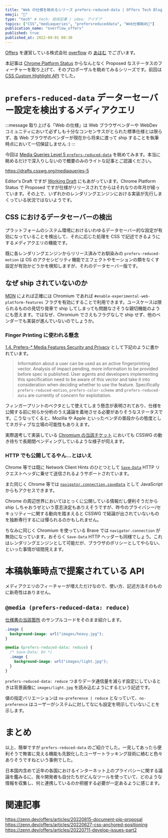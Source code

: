 ```yaml
---
title: "Web の仕様を眺めるシリーズ prefers-reduced-data | Offers Tech Blog"
emoji: "💾"
type: "tech" # tech: 技術記事 / idea: アイデア
topics: ["CSS","mediaqueries", "prefersreduceddata", "Web仕様眺め👀"]
publication_name: "overflow_offers"
published: true
published_at: 2022-09-01 09:30
---
```


[Offers](https://offers.jp/) を運営している株式会社 [overflow](https://overflow.co.jp/) の [あほむ](https://twitter.com/ahomu) でございます。


本記事は [Chrome Platform Status](https://chromestatus.com/features#browsers.chrome.status%3A%22Proposed%22) からなんとなく Proposed なステータスのフィーチャーを取り上げて、そのプロポーザルを眺めてみるシリーズです。前回は [CSS Custom Highlight API](https://zenn.dev/offers/articles/20220818-css-custom-highlight-api) でした。

# `prefers-reduced-data` データーセーバー設定を検出するメディアクエリ

:::message
取り上げる「Web の仕様」は Web ブラウザベンダーや WebDev コミュニティにおいて必ずしも十分なコンセンサスがとられた標準仕様とは限らず、各 Web ブラウザのベンダーが現在から将来に渡って ship することを執筆時点において一切保証しません :)
:::

今回は [Media Queries Level 5 `prefers-reduced-data`](https://chromestatus.com/feature/5922192355229696) を眺めてみます。本当に眺めるだけで深入りしないので概要のみのライトな記事とご認識ください。

https://drafts.csswg.org/mediaqueries-5

Editor's Draft ですが [Working Draft](https://www.w3.org/TR/mediaqueries-5/) にもあがっています。Chrome Platform Status で Proposed ですが仕様がリリースされてからはそれなりの年月が経っています。その上で、いずれかのレンダリングエンジンにおける実装が先行しまくっている状況ではないようです。

## CSS におけるデータセーバーの検出

プラットフォームのシステム環境におけるいわゆるデータセーバー的な設定が有効になっていることを検出して、それに応じた処理を CSS で記述できるようにするメディアクエリの機能です。

既に各レンダリングエンジンからリリース済みでお馴染みの `prefers-reduced-motion` は OS のアクセシビリティ機能でエフェクトやモーションの類をなくす設定が有効かどうかを検知しますが、それのデータセーバー版です。

## なぜ ship されていないのか

[MDN](https://developer.mozilla.org/en-US/docs/Web/CSS/@media/prefers-reduced-data) によれば正確には Chromium であれば `#enable-experimental-web-platform-features` フラグを有効にすることで利用できます。ユースケースは限られるものの見切り発車で ship してしまっても問題なさそうな親切機能のようにも思えます。ではなぜ、Chromium でさえもフラグなしで ship せず、他のベンダーでも実装が進んでいないのでしょうか。

### Finger Printing に使われる懸念

[1.4. Prefers-* Media Features Security and Privacy](https://drafts.csswg.org/mediaqueries-5/#mq-prefers-security) として下記のように書かれています。

>Information about a user can be used as an active fingerprinting vector. Analysis of impact pending, more information to be provided before spec is published.
>User agents and developers implementing this specification need to be aware of this vector and take it into consideration when deciding whether to use the feature. Specifically `prefers-reduced-motion`, `prefers-color-scheme` and `prefers-reduced-data` are currently of concern for exploitation.

フィンガープリントのベクタとして使えてしまう懸念が表明されており、仕様を公開する前に何らか分析のうえ議論を着地させる必要がありそうなステータスです。こうなってくると、Mozilla や Apple といったベンダの普段からの態度としてネガティブな立場の可能性もありえます。

実際選考して実装している [Chromium の当該チケット](https://bugs.chromium.org/p/chromium/issues/detail?id=1051189) においても CSSWG の動き待ちで長期間ペンディングしているような様子が伺えます。

### HTTP でも公開してるやん...とはいえ

Chrome 等では既に Network Client Hints のひとつとして [`Save-Data`](https://developer.mozilla.org/en-US/docs/Web/HTTP/Headers/Save-Data) HTTP リクエストヘッダに乗せて送信されるようサポートされています。

また同じく Chrome 等では [`navigator.connection.saveData`](https://developer.mozilla.org/en-US/docs/Web/API/NetworkInformation/saveData) として JavaScript からもアクセスできます。

Chrome の周辺世界においてはとっくに公開している情報だし便利そうだから ship しちゃおうぜという意志決定もありえそうですが、昨今のプライバシー/セキュリティーに関する動向を踏まえると CSSWG で結論が出されていないものを独断専行するには憚られるのかもしれません。

ちなみに同じく Chromium を使っている Brave では `navigator.connection` が無効になっています。おそらく `Save-Data` HTTP ヘッダーも同様でしょう。これはレンダリングエンジンとして可能だが、ブラウザのポリシーとしてやらない、といった事情が垣間見えます。

# 本稿執筆時点で提案されている API

メディアクエリのフィーチャーが増えただけなので、使い方、記述方法そのものに新奇性はありません。

## `@media (prefers-reduced-data: reduce)`

[仕様書の当該箇所](https://drafts.csswg.org/mediaqueries-5/#prefers-reduced-data) のサンプルコードをそのまま紹介します。

```css
.image {
  background-image: url("images/heavy.jpg");
}

@media (prefers-reduced-data: reduce) {
  /* Save-Data: On */
  .image {
    background-image: url("images/light.jpg");
  }
}
```

`prefers-reduced-data: reduce` つまりデータ通信量を減らす設定にしているときは背景画像に `images/light.jpg` を読み込むようにするという記述です。

値の指定バリエーションは `no-preference | reduce` となっていて、`no-preference` はユーザーがシステムに対してなにも設定を明示していないことを示します。

# まとめ

以上、簡単ですが `prefers-reduced-data` のご紹介でした。一見してあったら便利そうで無害に見える機能も先鋭化したユーザートラッキング技術に絡むと色々ありそうですねという事例でした。

日本国内含めて近年の各国におけるインターネット上のプライバシーに関する議論を鑑みるに、我々開発者も自分たちがどんなツールを使っていて、どのような情報を収集し、何と連携しているのか把握する必要が一定あるように感じます。

# 関連記事

https://zenn.dev/offers/articles/20220815-document-pip-proposal
https://zenn.dev/offers/articles/20220627-css-anchored-positioning
https://zenn.dev/offers/articles/20220711-develop-issues-part2

